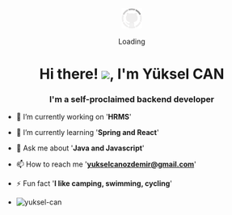 
<div align="center">
    <img src="https://github.com/Yuksel-Can/Yuksel-Can/blob/main/assets/gifs/github.gif?raw=true" width="40" height="40">
    <p>Loading</p>
</div>
<h1 align="center">Hi there! <img src="https://user-images.githubusercontent.com/75476607/120882203-c6950a80-c5de-11eb-8cba-a0fe21115c2e.gif" height="30px"/>, I'm Yüksel CAN</h1>
<h3 align="center">I'm a self-proclaimed backend developer</h3>

- 🔭 I’m currently working on '__HRMS__'
- 🌱 I’m currently learning '**Spring and React**'
- 💬 Ask me about '**Java and Javascript**'
- 📫 How to reach me '**yukselcanozdemir@gmail.com**'
- ⚡ Fun fact '**I like camping, swimming, cycling**'

- <p >  <img src="https://komarev.com/ghpvc/?username=yuksel-can&label=Profile%20views&color=0e75b6&style=flat" alt="yuksel-can" /> </p>

